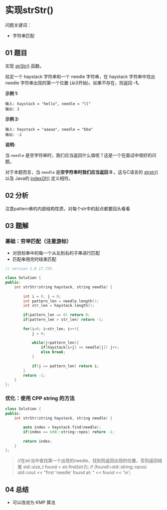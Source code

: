 # 实现strStr()  

问题关键词：

- 字符串匹配

## 01 题目

实现 [strStr()](https://baike.baidu.com/item/strstr/811469) 函数。

给定一个 haystack 字符串和一个 needle 字符串，在 haystack 字符串中找出 needle 字符串出现的第一个位置 (从0开始)。如果不存在，则返回  **-1**。

**示例 1:**

```
输入: haystack = "hello", needle = "ll"
输出: 2
```

**示例 2:**

```
输入: haystack = "aaaaa", needle = "bba"
输出: -1
```

**说明:**

当 `needle` 是空字符串时，我们应当返回什么值呢？这是一个在面试中很好的问题。

对于本题而言，当 `needle` 是**空字符串时我们应当返回 0** 。这与C语言的 [strstr()](https://baike.baidu.com/item/strstr/811469) 以及 Java的 [indexOf()](https://docs.oracle.com/javase/7/docs/api/java/lang/String.html#indexOf(java.lang.String)) 定义相符。

## 02 分析

注意pattern串的内部结构性质，对每个str中的起点都要回头看看

## 03 题解

### 基础：穷举匹配（注意游标）

- 对目标串中的每一个从左到右的子串进行匹配
- 匹配串用完时结束匹配

```c++
// version 1.0 17.73%

class Solution {
public:
    int strStr(string haystack, string needle) {
        
        int i = 0, j = 0;
        int pattern_len = needle.length();
        int str_len = haystack.length();
        
        if(pattern_len == 0) return 0;
        if(pattern_len > str_len) return -1;
    
        for(i=0; i<str_len; i++){
            j = 0;
            
            while(j<pattern_len){
                if(haystack[i+j] == needle[j]) j++;
                else break;
            }
            
            if(j == pattern_len) return i;
        }
        return -1;
    }
};
```

### 优化：使用 CPP string 的方法

```c++
class Solution {
public:
    int strStr(string haystack, string needle) {

        auto index = haystack.find(needle);
        if(index == std::string::npos) return -1;
        
        return index;
    }
};
```

>   //在str当中查找第一个出现的needle，找到则返回出现的位置，否则返回结尾
>     std::size_t found = str.find(str2);
>     if (found!=std::string::npos)
>     std::cout << "first 'needle' found at: " << found << '\n';

## 04 总结

- 可以改进为 KMP 算法